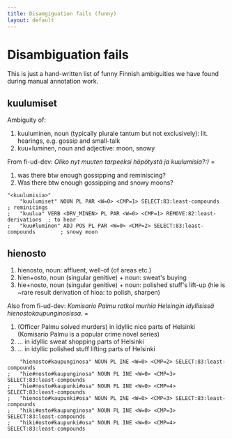 ```yaml
---
title: Disamgiguation fails (funny)
layout: default
---
```


# Disambiguation fails

This is just a hand-written list of funny Finnish ambiguities we have found during manual annotation work.

## kuulumiset

Ambiguity of:

1. kuuluminen, noun (typically plurale tantum but not exclusively): lit. hearings, e.g. gossip and small-talk
1. kuu+luminen, noun and adjective: moon, snowy

From fi-ud-dev: *Oliko nyt muuten tarpeeksi höpötystä ja _kuulumisia_?:)* =

1. was there btw enough gossipping and reminiscing?
1. Was there btw enough gossipping and snowy moons?

```
"<kuulumisia>"
	"kuulumiset" NOUN PL PAR <W=0> <CMP=1> SELECT:83:least-compounds            ; reminicings
;	"kuulua" VERB <DRV_MINEN> PL PAR <W=0> <CMP=1> REMOVE:82:least-derivations  ; to hear
;	"kuu#luminen" ADJ POS PL PAR <W=0> <CMP=2> SELECT:83:least-compounds        ; snowy moon
```



## hienosto

1. hienosto, noun: affluent, well-of (of areas etc.)
1. hien+osto, noun (singular genitive) + noun: sweat's buying
1. hie+nosto, noun (singular genitive) + noun: polished stuff's lift-up (hie is ~rare result derivation of hioa: to polish, sharpen)

Also from fi-ud-dev: *Komisario Palmu ratkoi murhia Helsingin idyllisissä hienostokaupunginosissa.* = 

1. (Officer Palmu solved murders) in idyllic nice parts of Helsinki (Komisario Palmu is a popular crime novel series)
1. ... in idyllic sweat shopping parts of Helsinki
1. ... in idyllic polished stuff lifting parts of Helsinki

```
	"hienosto#kaupunginosa" NOUN PL INE <W=0> <CMP=2> SELECT:83:least-compounds
;	"hie#nosto#kaupunginosa" NOUN PL INE <W=0> <CMP=3> SELECT:83:least-compounds
;	"hie#nosto#kaupunki#osa" NOUN PL INE <W=0> <CMP=4> SELECT:83:least-compounds
;	"hienosto#kaupunki#osa" NOUN PL INE <W=0> <CMP=3> SELECT:83:least-compounds
;	"hiki#osto#kaupunginosa" NOUN PL INE <W=0> <CMP=3> SELECT:83:least-compounds
;	"hiki#osto#kaupunki#osa" NOUN PL INE <W=0> <CMP=4> SELECT:83:least-compounds
```
